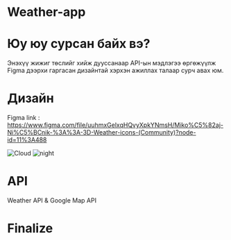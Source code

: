 # Weather-app

# Юу юу сурсан байх вэ?
Энэхүү жижиг төслийг хийж дууссанаар API-ын мэдлэгээ өргөжүүлж Figma дээрхи гаргасан дизайнтай хэрхэн ажиллах талаар сурч авах юм.

# Дизайн
Figma link : https://www.figma.com/file/uuhmxGelxqHQvyXpkYNmsH/Miko%C5%82aj-Ni%C5%BCnik-%3A%3A-3D-Weather-icons-(Community)?node-id=11%3A488

![Cloud](https://user-images.githubusercontent.com/66663634/153118757-c912e318-1fda-4d8c-85f0-e8f7f22239d7.png)
![night](https://user-images.githubusercontent.com/66663634/153118936-7a1aa04d-3d37-48d1-95ef-bea17e970b32.png)

# API 
Weather API & Google Map API

# Finalize
